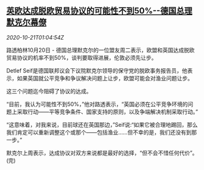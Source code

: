 <!--1603243399000-->
[英欧达成脱欧贸易协议的可能性不到50%--德国总理默克尔幕僚](https://cn.reuters.com/article/britain-eu-germanylikelihood-1020-tues-idCNKBS276031)
------

<div><i>2020-10-21T01:04:54Z</i></div><p>路透柏林10月20日 - 德国总理默克尔的一位盟友周二表示，欧盟和英国达成脱欧贸易协议的机率不到50%，谈判要取得进展，伦敦必须先让步。</p><p>Detlef Seif是德国联邦议会下议院默克尔领导的保守党的脱欧事务报告员，他表示，如果英国就公平竞争和争议解决问题上让步，欧盟可能会对渔业问题让步。</p><p>这三个问题迄今阻碍了协议的达成。</p><p>“目前，我认为可能性不到50%，”他对路透表示，“英国必须在公平竞争环境的问题上采取行动——平等竞争条件、国家支持的原则，以及争端解决机制采取行动。”</p><p>“这意味着，对我来说，目前球还在英国那边，”Seif说:“如果它被合理地踢回，那么我们肯定可以重新调整这个或那个——包括渔业……但不幸的是，我们还没有到那一步。”</p><p>默克尔上周表示，达成协议对双方来说都是最好的选择，“但不会不惜任何代价”。(完)</p>

